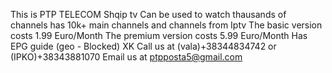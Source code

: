This is PTP TELECOM Shqip tv
Can be used to watch thausands of channels 
has 10k+ main channels and channels from Iptv
The basic version costs 1.99 Euro/Month
The premium version costs 5.99 Euro/Month
Has EPG guide (geo - Blocked)
XK Call us at (vala)+38344834742 or (IPKO)+38343881070 
Email us at ptpposta5@gmail.com
